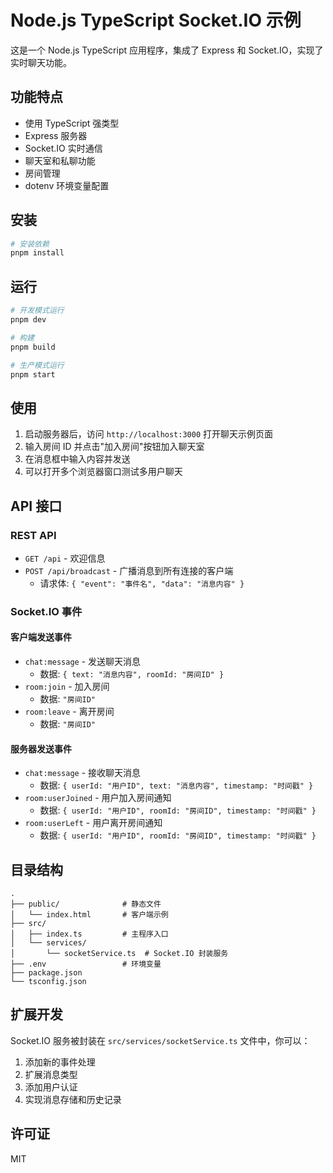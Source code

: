 # Node.js TypeScript Socket.IO 示例

这是一个 Node.js TypeScript 应用程序，集成了 Express 和 Socket.IO，实现了实时聊天功能。

## 功能特点

- 使用 TypeScript 强类型
- Express 服务器
- Socket.IO 实时通信
- 聊天室和私聊功能
- 房间管理
- dotenv 环境变量配置

## 安装

```bash
# 安装依赖
pnpm install
```

## 运行

```bash
# 开发模式运行
pnpm dev

# 构建
pnpm build

# 生产模式运行
pnpm start
```

## 使用

1. 启动服务器后，访问 `http://localhost:3000` 打开聊天示例页面
2. 输入房间 ID 并点击"加入房间"按钮加入聊天室
3. 在消息框中输入内容并发送
4. 可以打开多个浏览器窗口测试多用户聊天

## API 接口

### REST API

- `GET /api` - 欢迎信息
- `POST /api/broadcast` - 广播消息到所有连接的客户端
  - 请求体: `{ "event": "事件名", "data": "消息内容" }`

### Socket.IO 事件

#### 客户端发送事件

- `chat:message` - 发送聊天消息
  - 数据: `{ text: "消息内容", roomId: "房间ID" }`
- `room:join` - 加入房间
  - 数据: `"房间ID"`
- `room:leave` - 离开房间
  - 数据: `"房间ID"`

#### 服务器发送事件

- `chat:message` - 接收聊天消息
  - 数据: `{ userId: "用户ID", text: "消息内容", timestamp: "时间戳" }`
- `room:userJoined` - 用户加入房间通知
  - 数据: `{ userId: "用户ID", roomId: "房间ID", timestamp: "时间戳" }`
- `room:userLeft` - 用户离开房间通知
  - 数据: `{ userId: "用户ID", roomId: "房间ID", timestamp: "时间戳" }`

## 目录结构

```
.
├── public/              # 静态文件
│   └── index.html       # 客户端示例
├── src/
│   ├── index.ts         # 主程序入口
│   └── services/
│       └── socketService.ts  # Socket.IO 封装服务
├── .env                 # 环境变量
├── package.json
└── tsconfig.json
```

## 扩展开发

Socket.IO 服务被封装在 `src/services/socketService.ts` 文件中，你可以：

1. 添加新的事件处理
2. 扩展消息类型
3. 添加用户认证
4. 实现消息存储和历史记录

## 许可证

MIT
